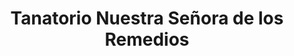 ---
title: "Tanatorio Nuestra Señora de los Remedios"
url: /ocana/tanatorio-nuestra-senora-de-los-remedios/
shop: Bestattungen
---